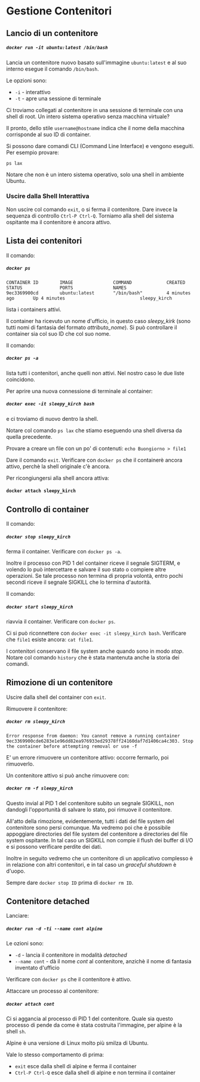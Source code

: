 # Gestione Contenitori

## Lancio di un contenitore

##### `docker run -it ubuntu:latest /bin/bash`
Lancia un contenitore nuovo basato sull'immagine `ubuntu:latest` e al suo interno esegue il comando `/bin/bash`.

Le opzioni sono:
* `-i` - interattivo
* `-t` - apre una sessione di terminale

Ci troviamo collegati al contenitore in una sessione di terminale con una shell di root.
Un intero sistema operativo senza macchina virtuale?

Il pronto, dello stile `username@hostname` indica che il nome della macchina corrisponde al suo ID di container.

Si possono dare comandi CLI (Command Line Interface) e vengono eseguiti.
Per esempio provare:
```
ps lax
```
Notare che non è un intero sistema operativo, solo una shell in ambiente Ubuntu.

### Uscire dalla Shell Interattiva

Non uscire col comando `exit`, o si ferma il contenitore. Dare invece la sequenza di controllo `Ctrl-P Ctrl-Q`. Torniamo alla shell del sistema ospitante ma il contenitore è ancora attivo.

## Lista dei contenitori

Il comando:
##### `docker ps`
```
CONTAINER ID        IMAGE               COMMAND             CREATED             STATUS              PORTS               NAMES
9ec3369900cd        ubuntu:latest       "/bin/bash"         4 minutes ago       Up 4 minutes                            sleepy_kirch
```

lista i containers attivi.

Il container ha ricevuto un nome d'ufficio, in questo caso _sleepy\_kirk_ (sono tutti nomi di fantasia del formato _attributo\_nome_).
Si può controllare il container sia col suo ID che col suo nome.

Il comando:
##### `docker ps -a`
lista tutti i contenitori, anche quelli non attivi. Nel nostro caso le due liste coincidono.

Per aprire una nuova connessione di terminale al container:
##### `docker exec -it sleepy_kirch bash`
e ci troviamo di nuovo dentro la shell.

Notare col comando `ps lax` che stiamo eseguendo una shell diversa da quella precedente.

Provare a creare un file con un po' di contenuti:
`echo Buongiorno > file1`

Dare il comando `exit`.
Verificare con `docker ps` che il containerè ancora attivo, perchè la shell originale c'è ancora.

Per ricongiungersi alla shell ancora attiva:
#### `docker attach sleepy_kirch`


## Controllo di container

Il comando:
##### `docker stop sleepy_kirch`
ferma il container. Verificare con `docker ps -a`.

Inoltre il processo con PID 1 del container riceve il segnale SIGTERM, e volendo lo può intercettare e salvare il suo stato o compiere altre operazioni. Se tale processo non termina di propria volontà, entro pochi secondi riceve il segnale SIGKILL che lo termina d'autorità.

Il comando:
##### `docker start sleepy_kirch`
riavvia il container. Verificare con `docker ps`.

Ci si può riconnettere con `docker exec -it sleepy_kirch bash`.
Verificare che `file1` esiste ancora:
`cat file1`.

I contenitori conservano il file system anche quando sono in modo _stop_.
Notare col comando `history` che è stata mantenuta anche la storia dei comandi.

## Rimozione di un contenitore

Uscire dalla shell del container con `exit`.

Rimuovere il contenitore:
##### `docker rm sleepy_kirch`
```
Error response from daemon: You cannot remove a running container 9ec3369900cde6283e1e96dd82ea976933ed29378ff24160daf7d1406ca4c303. Stop the container before attempting removal or use -f
```

E' un errore rimuovere un contenitore attivo: occorre fermarlo, poi rimuoverlo.

Un contenitore attivo si può anche rimuovere con:
##### `docker rm -f sleepy_kirch`

Questo invial al PID 1 del contenitore subito un segnale SIGKILL, non dandogli l'opportunità di salvare lo stato, poi rimuove il contenitore.

All'atto della rimozione, evidentemente, tutti i dati del file system del contenitore sono persi comunque. Ma vedremo poi che è possibile appoggiare directories del file system del contenitore a directories del file system ospitante. In tal caso un SIGKILL non compie il flush dei buffer di I/O e si possono verificare perdite dei dati.

Inoltre in seguito vedremo che un contenitore di un applicativo complesso è in relazione con altri contenitori, e in tal caso un _graceful shutdown_ è d'uopo.

Sempre dare `docker stop ID` prima di `docker rm ID`.

## Contenitore detached

Lanciare:
##### `docker run -d -ti --name cont alpine`

Le ozioni sono:
* `-d` - lancia il contenitore in modalità _detached_
* `--name cont` - dà il nome _cont_ al contenitore, anzichè il nome di fantasia inventato d'ufficio

Verificare con `docker ps` che il contenitore è attivo.

Attaccare un processo al contenitore:
##### `docker attach cont`

Ci si aggancia al processo di PID 1 del contenitore. Quale sia questo processo di pende da come è stata costruita l'immagine, per alpine è la shell `sh`.

Alpine è una versione di Linux molto più smilza di Ubuntu.

Vale lo stesso comportamento di prima:
* `exit` esce dalla shell di alpine e ferma il container
* `Ctrl-P Ctrl-Q` esce dalla shell di alpine e non termina il container

